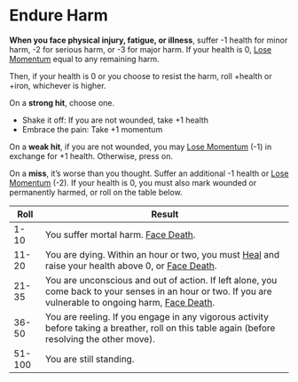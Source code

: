 # Endure Harm

**When you face physical injury, fatigue, or illness**, suffer -1 health for minor harm, -2 for serious harm, or -3 for major harm. If your health is 0, [Lose Momentum](Moves/Suffer/Lose_Momentum) equal to any remaining harm.

Then, if your health is 0 or you choose to resist the harm, roll +health or +iron, whichever is higher.

On a **strong hit**, choose one.

  * Shake it off: If you are not wounded, take +1 health
  * Embrace the pain: Take +1 momentum

On a **weak hit**, if you are not wounded, you may [Lose Momentum](Moves/Suffer/Lose_Momentum) (-1) in exchange for +1 health. Otherwise, press on.

On a **miss**, it’s worse than you thought. Suffer an additional -1 health or [Lose Momentum](Moves/Suffer/Lose_Momentum) (-2). If your health is 0, you must also mark wounded or permanently harmed, or roll on the table below.

Roll   | Result
-------|---------
1-10   | You suffer mortal harm. [Face Death](Moves/Threshold/Face_Death).
11-20  | You are dying. Within an hour or two, you must [Heal](Moves/Recover/Heal) and raise your health above 0, or [Face Death](Moves/Threshold/Face_Death).
21-35  | You are unconscious and out of action. If left alone, you come back to your senses in an hour or two. If you are vulnerable to ongoing harm, [Face Death](Moves/Threshold/Face_Death).
36-50  | You are reeling. If you engage in any vigorous activity before taking a breather, roll on this table again (before resolving the other move).
51-100 | You are still standing.